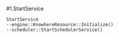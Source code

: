 #1.StartService

```
StartService
--engine::KnowhereResource::Initialize()
--scheduler::StartSchedulerService()
```
